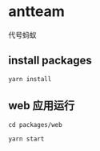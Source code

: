 # antteam
代号蚂蚁


## install packages
```
yarn install
```

## web 应用运行

```
cd packages/web

yarn start
```